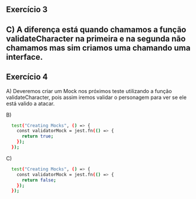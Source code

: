 ## Exercício 3

## C) A diferença está quando chamamos a função validateCharacter na primeira e na segunda não chamamos mas sim criamos uma chamando uma interface.

## Exercício 4

A) Deveremos criar um Mock nos próximos teste utilizando a função validateCharacter, pois assim iremos validar o personagem para ver se ele está valido a atacar.

B)

```sh
  test("Creating Mocks", () => {
    const validatorMock = jest.fn(() => {
      return true;
    });
  });
```

C)

```sh
  test("Creating Mocks", () => {
    const validatorMock = jest.fn(() => {
      return false;
    });
  });
```
